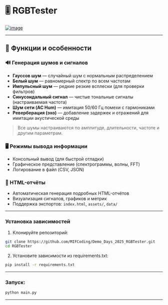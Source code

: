 # 🎚️ RGBTester

<a href="https://imgbb.com/"><img src="https://i.ibb.co/bgndV4YR/image.png" alt="image" border="0"></a>

---

## 🚀 Функции и особенности

### 🔊 Генерация шумов и сигналов
- **Гауссов шум** — случайный шум с нормальным распределением
- **Белый шум** — равномерный спектр по всем частотам
- **Импульсный шум** — редкие резкие всплески (для проверки фильтров)
- **Синусоидальный сигнал** — чистые тональные сигналы (настраиваемая частота)
- **Шум сети (AC Hum)** — имитация 50/60 Гц помехи с гармониками
- **Реверберация (эхо)** — добавление задержек и отражений для имитации акустической среды

> Все шумы настраиваются по амплитуде, длительности, частоте и другим параметрам.

### 🖥️ Режимы вывода информации
- Консольный вывод (для быстрой отладки)
- Графическое представление (спектрограммы, волны, FFT)
- Логирование в файл (CSV, JSON)

### 📄 HTML-отчёты
- Автоматическая генерация подробных HTML-отчётов
- Визуализация сигналов, графиков и метрик
- Поддержка экспортов: `index.html`, `assets/`, `data/`

---

### Установка зависимостей

1. Клонируйте репозиторий:
```bash
git clone https://github.com/MIFCoding/Demo_Days_2025_RGBTester.git
cd RGBTester
```

2. Установите зависимости из requirements.txt:
```bash
pip install -r requirements.txt
```

---

### Запуск:
```bash
python main.py
```

---
